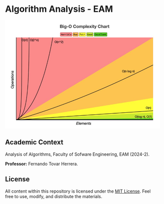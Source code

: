# Algorithm Analysis - EAM

![Big O Complexity Chart](docs/big-o-complexity-chart.jpeg)

## Academic Context

Analysis of Algorithms, Faculty of Sofware Engineering, EAM (2024-2).

**Professor:** Fernando Tovar Herrera.

## License

All content within this repository is licensed under the [MIT License](LICENSE). Feel free to use, modify, and distribute the materials.
